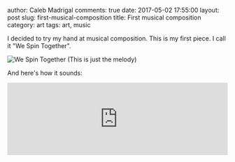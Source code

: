 author: Caleb Madrigal
comments: true
date: 2017-05-02 17:55:00
layout: post
slug: first-musical-composition
title: First musical composition
category: art
tags: art, music

I decided to try my hand at musical composition. This is my first piece. I call it "We Spin Together".

![We Spin Together](/images/we_spin_together_melody.jpg)
(This is just the melody)

And here's how it sounds:

<iframe width="100%" height="166" scrolling="no" frameborder="no" src="https://w.soundcloud.com/player/?url=https%3A//api.soundcloud.com/tracks/296051481&amp;color=ff5500&amp;auto_play=false&amp;hide_related=false&amp;show_comments=true&amp;show_user=true&amp;show_reposts=false"></iframe>

